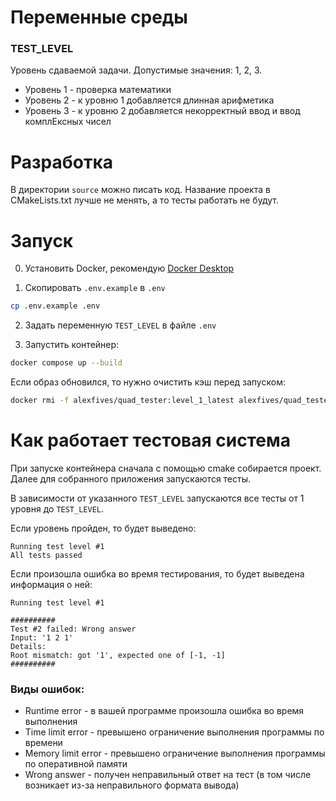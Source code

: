 # Переменные среды

### TEST_LEVEL

Уровень сдаваемой задачи. Допустимые значения: 1, 2, 3.

- Уровень 1 - проверка математики
- Уровень 2 - к уровню 1 добавляется длинная арифметика
- Уровень 3 - к уровню 2 добавляется некорректный ввод и ввод комплЕксных чисел

# Разработка

В директории `source` можно писать код. Название проекта в CMakeLists.txt лучше не менять, а то тесты работать не будут.

# Запуск

0. Установить Docker, рекомендую [Docker Desktop](https://www.docker.com/products/docker-desktop/)

1. Скопировать `.env.example` в `.env`

```bash
cp .env.example .env
```

2. Задать переменную `TEST_LEVEL` в файле `.env`

3. Запустить контейнер:

```bash
docker compose up --build
```

Если образ обновился, то нужно очистить кэш перед запуском:

```bash
docker rmi -f alexfives/quad_tester:level_1_latest alexfives/quad_tester:level_2_latest alexfives/quad_tester:level_3_latest
```

# Как работает тестовая система

При запуске контейнера сначала с помощью cmake собирается проект. Далее для собранного приложения запускаются тесты.

В зависимости от указанного `TEST_LEVEL` запускаются все тесты от 1 уровня до `TEST_LEVEL`.

Если уровень пройден, то будет выведено:

```
Running test level #1
All tests passed
```

Если произошла ошибка во время тестирования, то будет выведена информация о ней:

```
Running test level #1

##########
Test #2 failed: Wrong answer
Input: '1 2 1'
Details:
Root mismatch: got '1', expected one of [-1, -1]
##########
```

### Виды ошибок:

- Runtime error - в вашей программе произошла ошибка во время выполнения
- Time limit error - превышено ограничение выполнения программы по времени
- Memory limit error - превышено ограничение выполнения программы по оперативной памяти
- Wrong answer - получен неправильный ответ на тест (в том числе возникает из-за неправильного формата вывода)
